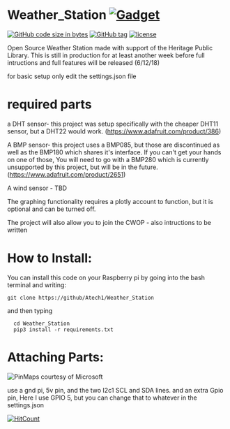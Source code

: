 # Weather_Station [![Gadget](https://img.shields.io/badge/gadget-Raspberry%20Pi-pink.svg?logo=data%3Aimage%2Fpng%3Bbase64%2CiVBORw0KGgoAAAANSUhEUgAAAAsAAAAOCAYAAAD5YeaVAAACJ0lEQVR4AW2Qy0tUfxjGv3Pm3O%2BXGec3jnMZZ9Rxxp%2BWkYpJ2QkVIzDpkkoGBSOpBZmWgRIkWSs30SJchC26B9aijKLaFET9Be1q46ayRVDU5uk9Q8seeOG8X573eT%2FnZbwQqo5l5Rube52PQdH3BcaY4SbEiy2%2B%2FWFLv7ueblJv0luJmRHBHzqfwuyDRkzfKqB8pRZeQnwzuZynvgHTtwsYvZRBs2%2BVGSU5nfsjX2bocexqDsMLKXgZCQfmkzi6lK0EDJxOfNJdoYORQl5O3OeXY5%2BH59PI5XXUMh3RuIQR6v2J2Ld8h3488FXMBWb2TJkNPw9GUzirF3HX2oZFrQUD0Rqc84rfVcaPs0D%2FcTK%2FQ6y6N6eVsJX3MCglcUzJYVytw6CYxKRSj1Elu0bWCBNCXCnPGz96pTieOTvxyN6OIm%2Fhid2Nx1SzWhGxsLwR4aQ9rFOMPl8lwwQlvXZ78NLZhRbBwZrTjReOjzuENKc1YUTOrLJ%2BKf7%2BsrEJhIL7dhfOaI34n7cxpRWwYnbghFqPMmENyelXzOLE0d1SNbrFGOKcgmDwnduH61Y7zJCAvVINDisZJMPqNEuHVeOQnPr11u3FESWLa2ZbBecp8VNaZXBBb15njHUxmxPC7YK3uGS0YkzNo1VwcZJWtwkeThHKMg33SfEVMqsskBeSjLqwMZYKa18ppXKRwESIv0u8NVPFyRb7hxK0ZYX%2BfIPO95D6KBXH%2FuoPnu%2FBfZ7Zxb0AAAAASUVORK5CYII)](https://www.raspberrypi.org/)


[![GitHub code size in bytes](https://img.shields.io/github/languages/code-size/ATech1/Weather_Station.svg?style=flat-square)](https://github.com/Atech1/Weather_Station)
[![GitHub tag](https://img.shields.io/github/tag/Atech1/Weather_Station.svg?style=flat-square)](https://github.com/Atech1/Weather_Station/tags/) 
[![license](https://img.shields.io/github/license/ATech1/Weather_Station.svg?style=flat-square)](https://github.com/ATech1/Weather_Station/master/LICENSE)



Open Source Weather Station made with support of the Heritage Public Library.
This is still in production for at least another week before full intructions and full features will be released (6/12/18)

for basic setup only edit the settings.json file

# required parts
  a DHT sensor- this project was setup specifically with the cheaper DHT11 sensor, but a DHT22 would work. (https://www.adafruit.com/product/386)
  
  A BMP sensor- this project uses a BMP085, but those are discontinued as well as the BMP180 which shares it's interface. If you can't get your hands on one of those, You will need to go with a BMP280 which is currently unsupported by this project, but will be in the future.
  (https://www.adafruit.com/product/2651)
  
  A wind sensor - TBD
  
  The graphing functionality requires a plotly account to function, but it is optional and can be turned off.
  
  The project will also allow you to join the CWOP - also intructions to be written
  
  
  # How to Install:
  You can install this code on your Raspberry pi by going into the bash terminal and writing:
```  
git clone https://github/Atech1/Weather_Station
```
  and then typing
```
  cd Weather_Station
  pip3 install -r requirements.txt
```
 
 # Attaching Parts:
 ![PinMaps](https://docs.microsoft.com/en-us/windows/iot-core/media/pinmappingsrpi/rp2_pinout.png)
 courtesy of Microsoft
 
use a gnd pi, 5v pin, and the two I2c1 SCL and SDA lines. and an extra Gpio pin, Here I use GPIO 5, but you can change that to whatever in the settings.json


[![HitCount](http://hits.dwyl.io/ATech1/Weather_Station.svg)](http://hits.dwyl.io/Atech1/Weather_Station)
